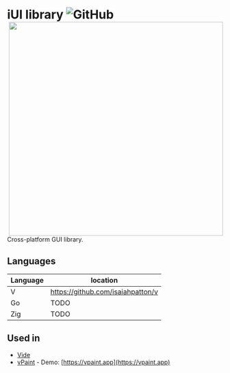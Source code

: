 # iUI library ![GitHub](https://img.shields.io/badge/license-MIT-blue?style=flat)  <img src="https://user-images.githubusercontent.com/16439221/200154661-4e83f755-da21-4c6d-8cda-87e0ee01d105.png" width="500" align="right">

Cross-platform GUI library.

## Languages

| Language | location |
| -------- | ----- |
| V        | https://github.com/isaiahpatton/v |
| Go       | TODO |
| Zig      | TODO |


## Used in
- [Vide](https://github.com/isaiahpatton/vide) 
- [vPaint](https://github.com/isaiahpatton/vpaint) - Demo: [https://vpaint.app](https://vpaint.app)
